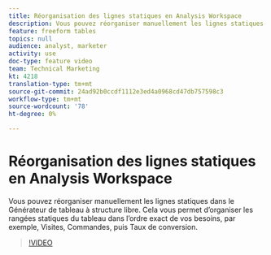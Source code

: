 ```yaml
---
title: Réorganisation des lignes statiques en Analysis Workspace
description: Vous pouvez réorganiser manuellement les lignes statiques dans le Générateur de tableau à structure libre. Cela vous permet d’organiser les rangées statiques du tableau dans l’ordre exact de vos besoins, par exemple, Visites, Commandes, puis Taux de conversion.
feature: freeform tables
topics: null
audience: analyst, marketer
activity: use
doc-type: feature video
team: Technical Marketing
kt: 4218
translation-type: tm+mt
source-git-commit: 24ad92b0ccdf1112e3ed4a0968cd47db757598c3
workflow-type: tm+mt
source-wordcount: '78'
ht-degree: 0%

---
```



# Réorganisation des lignes statiques en Analysis Workspace

Vous pouvez réorganiser manuellement les lignes statiques dans le Générateur de tableau à structure libre. Cela vous permet d’organiser les rangées statiques du tableau dans l’ordre exact de vos besoins, par exemple, Visites, Commandes, puis Taux de conversion.

>[!VIDEO](https://video.tv.adobe.com/v/31319/?quality=12)
